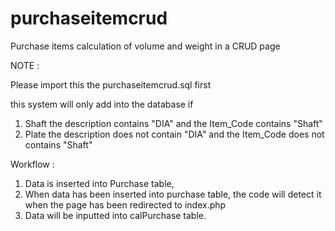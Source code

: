 # purchaseitemcrud
Purchase items calculation of volume and weight in a CRUD page

NOTE : 

Please import this the purchaseitemcrud.sql first

this system will only add into the database if
1. Shaft
 the description contains "DIA"
and the Item_Code contains "Shaft"
2. Plate
 the description does not contain "DIA" 
 and the Item_Code does not contains "Shaft"

 Workflow :
 1. Data is inserted into Purchase table,
 2. When data has been inserted into purchase table, the code
 will detect it when the page has been redirected to index.php
 3. Data will be inputted into calPurchase table.